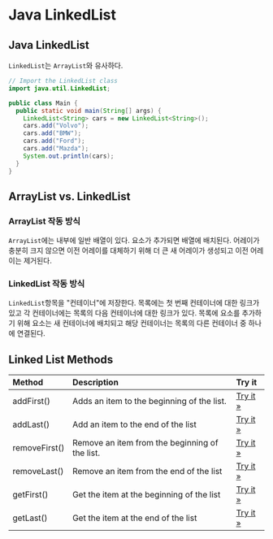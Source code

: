 # Java LinkedList
## Java LinkedList

`LinkedList`는 `ArrayList`와 유사하다.

```java
// Import the LinkedList class
import java.util.LinkedList;

public class Main {
  public static void main(String[] args) {
    LinkedList<String> cars = new LinkedList<String>();
    cars.add("Volvo");
    cars.add("BMW");
    cars.add("Ford");
    cars.add("Mazda");
    System.out.println(cars);
  }
}
```

## ArrayList vs. LinkedList

### ArrayList 작동 방식

`ArrayList`에는 내부에 일반 배열이 있다. 요소가 추가되면 배열에 배치된다. 어레이가 충분히 크지 않으면 이전 어레이를 대체하기 위해 더 큰 새 어레이가 생성되고 이전 어레이는 제거된다.

### LinkedList 작동 방식

`LinkedList`항목을 "컨테이너"에 저장한다. 목록에는 첫 번째 컨테이너에 대한 링크가 있고 각 컨테이너에는 목록의 다음 컨테이너에 대한 링크가 있다. 목록에 요소를 추가하기 위해 요소는 새 컨테이너에 배치되고 해당 컨테이너는 목록의 다른 컨테이너 중 하나에 연결된다.

## Linked List Methods

| Method        | Description                                    | Try it                                                       |
| :------------ | :--------------------------------------------- | :----------------------------------------------------------- |
| addFirst()    | Adds an item to the beginning of the list.     | [Try it »](https://www.w3schools.com/java/tryjava.asp?filename=demo_linkedlist_addfirst) |
| addLast()     | Add an item to the end of the list             | [Try it »](https://www.w3schools.com/java/tryjava.asp?filename=demo_linkedlist_addlast) |
| removeFirst() | Remove an item from the beginning of the list. | [Try it »](https://www.w3schools.com/java/tryjava.asp?filename=demo_linkedlist_removefirst) |
| removeLast()  | Remove an item from the end of the list        | [Try it »](https://www.w3schools.com/java/tryjava.asp?filename=demo_linkedlist_removelast) |
| getFirst()    | Get the item at the beginning of the list      | [Try it »](https://www.w3schools.com/java/tryjava.asp?filename=demo_linkedlist_getfirst) |
| getLast()     | Get the item at the end of the list            | [Try it »](https://www.w3schools.com/java/tryjava.asp?filename=demo_linkedlist_getlast) |

